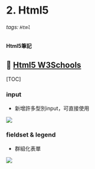 # 2. Html5

###### tags: `Html`

**Html5筆記**

## :memo: [Html5 W3Schools](https://www.w3schools.com/html/default.asp)

[TOC]

### input

+ 新增許多型別input，可直接使用

![](https://i.imgur.com/NS8ElNB.png)

### fieldset & legend

+ 群組化表單

![](https://i.imgur.com/rO16dJ2.png)


